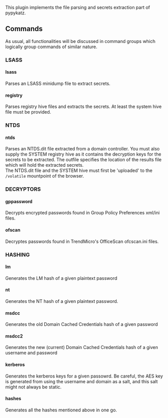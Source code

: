 
This plugin implements the file parsing and secrets extraction part of pypykatz.  

## Commands
As usual, all functionalities will be discussed in command groups which logically group commands of similar nature.

### LSASS
#### lsass
Parses an LSASS minidump file to extract secrets.

#### registry
Parses registry hive files and extracts the secrets. At least the system hive file must be provided.

### NTDS
#### ntds
Parses an NTDS.dit file extracted from a domain controller. You must also supply the SYSTEM registry hive as it contains the decryption keys for the secrets to be extracted. The outfile specifies the location of the results file which will hold the extracted secrets.  
The NTDS.dit file and the SYSTEM hive must first be 'uploaded' to the `/volatile` mountpoint of the browser.

### DECRYPTORS
#### gppassword
Decrypts encrypted passwords found in Group Policy Preferences xml/ini files.  

#### ofscan
Decryptes passwords found in TrendMicro's OfficeScan ofcscan.ini files.

### HASHING
#### lm
Generates the LM hash of a given plaintext password
#### nt
Generates the NT hash of a given plaintext password.
#### msdcc
Generates the old Domain Cached Credentials hash of a given password
#### msdcc2
Generates the new (current) Domain Cached Credentials hash of a given username and password
#### kerberos
Generates the kerberos keys for a given passowrd. Be careful, the AES key is generated from using the username and domain as a salt, and this salt might not always be static.  

#### hashes
Generates all the hashes mentioned above in one go.